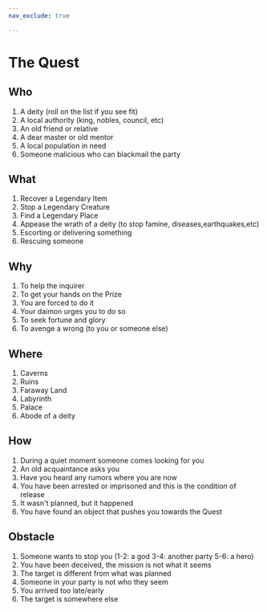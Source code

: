```yaml
---
nav_exclude: true

---
```


# The Quest

## Who

1. A deity (roll on the list if you see fit)
2. A local authority (king, nobles, council, etc)
3. An old friend or relative
4. A dear master or old mentor
5. A local population in need
6. Someone malicious who can blackmail the party

## What

1. Recover a Legendary Item
2. Stop a Legendary Creature
3. Find a Legendary Place
4. Appease the wrath of a deity (to stop famine, diseases,earthquakes,etc)
5. Escorting or delivering something
6. Rescuing someone

## Why

1. To help the inquirer
2. To get your hands on the Prize
3. You are forced to do it
4. Your daimon urges you to do so
5. To seek fortune and glory
6. To avenge a wrong (to you or someone else)

## Where

1. Caverns
2. Ruins
3. Faraway Land
4. Labyrinth
5. Palace
6. Abode of a deity

## How

1. During a quiet moment someone comes looking for you
2. An old acquaintance asks you
3. Have you heard any rumors where you are now
4. You have been arrested or imprisoned and this is the condition of release
5. It wasn't planned, but it happened
6. You have found an object that pushes you towards the Quest

## Obstacle

1. Someone wants to stop you (1-2: a god 3-4: another party 5-6: a hero)
2. You have been deceived, the mission is not what it seems
3. The target is different from what was planned
4. Someone in your party is not who they seem
5. You arrived too late/early
6. The target is somewhere else



